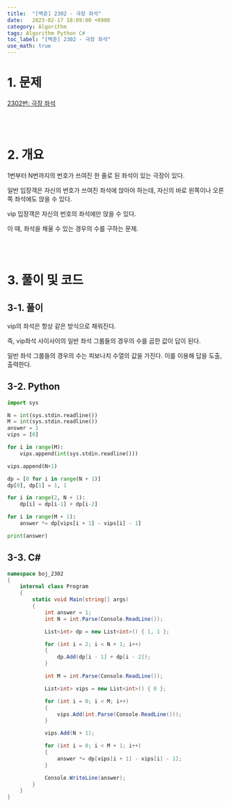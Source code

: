 ```yaml
---
title:  "[백준] 2302 - 극장 좌석"
date:   2023-02-17 18:09:00 +0900
category: Algorithm
tags: Algorithm Python C#
toc_label: "[백준] 2302 - 극장 좌석"
use_math: true
---
```


# 1. 문제
[2302번: 극장 좌석](https://www.acmicpc.net/problem/2302)

<br/>
<br/>

# 2. 개요
1번부터 N번까지의 번호가 쓰여진 한 줄로 된 좌석이 있는 극장이 있다.

일반 입장객은 자신의 번호가 쓰여진 좌석에 앉아야 하는데, 자신의 바로 왼쪽이나 오른쪽 좌석에도 앉을 수 있다.

vip 입장객은 자신의 번호의 좌석에만 앉을 수 있다.

이 때, 좌석을 채울 수 있는 경우의 수를 구하는 문제.

<br/>
<br/>

# 3. 풀이 및 코드
## 3-1. 풀이
vip의 좌석은 항상 같은 방식으로 채워진다.

즉, vip좌석 사이사이의 일반 좌석 그룹들의 경우의 수를 곱한 값이 답이 된다.

일반 좌석 그룹들의 경우의 수는 피보나치 수열의 값을 가진다. 이를 이용해 답을 도출, 출력한다.

## 3-2. Python

```python
import sys

N = int(sys.stdin.readline())
M = int(sys.stdin.readline())
answer = 1
vips = [0]

for i in range(M):
    vips.append(int(sys.stdin.readline()))

vips.append(N+1)

dp = [0 for i in range(N + 1)]
dp[0], dp[1] = 1, 1

for i in range(2, N + 1):
    dp[i] = dp[i-1] + dp[i-2]

for i in range(M + 1):
    answer *= dp[vips[i + 1] - vips[i] - 1]

print(answer)
```

## 3-3. C#

```csharp
namespace boj_2302
{
    internal class Program
    {
        static void Main(string[] args)
        {
            int answer = 1;
            int N = int.Parse(Console.ReadLine());

            List<int> dp = new List<int>() { 1, 1 };

            for (int i = 2; i < N + 1; i++)
            {
                dp.Add(dp[i - 1] + dp[i - 2]);
            }

            int M = int.Parse(Console.ReadLine());

            List<int> vips = new List<int>() { 0 };

            for (int i = 0; i < M; i++)
            {
                vips.Add(int.Parse(Console.ReadLine()));
            }

            vips.Add(N + 1);

            for (int i = 0; i < M + 1; i++)
            {
                answer *= dp[vips[i + 1] - vips[i] - 1];
            }

            Console.WriteLine(answer);
        }
    }
}
```